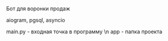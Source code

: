 Бот для воронки продаж

aiogram, pgsql, asyncio

main.py - входная точка в программу \n
app - папка проекта
